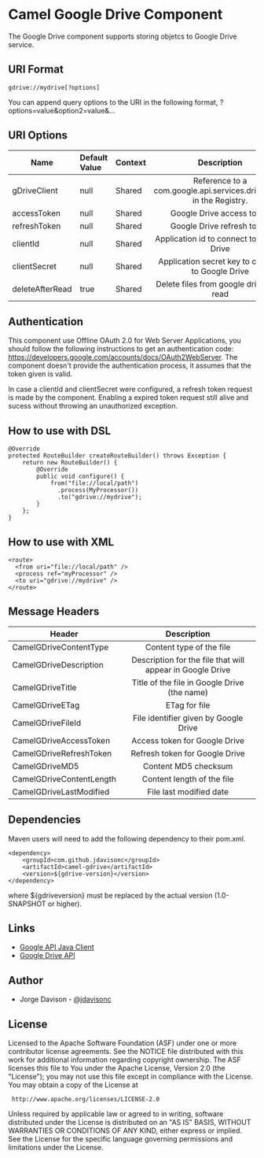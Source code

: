 Camel Google Drive Component
============

The Google Drive component supports storing objetcs to Google Drive service.
    
## URI Format

    gdrive://mydrive[?options]

You can append query options to the URI in the following format, ?options=value&option2=value&...

## URI Options

| Name            | Default Value | Context | Description                                                         |
| ----------------|:------------- |:--------|:-------------------------------------------------------------------:|
| gDriveClient    | null          | Shared  | Reference to a com.google.api.services.drive.Drive in the Registry. |
| accessToken     | null          | Shared  | Google Drive access token                                           |
| refreshToken    | null          | Shared  | Google Drive refresh token                                          |
| clientId        | null          | Shared  | Application id to connect to Google Drive                           |
| clientSecret    | null          | Shared  | Application secret key to connect to Google Drive                   |
| deleteAfterRead | true          | Shared  | Delete files from google drive after read                           |

## Authentication

This component use Offline OAuth 2.0 for Web Server Applications, you should follow the following instructions to get an authentication code: https://developers.google.com/accounts/docs/OAuth2WebServer.
The component doesn't provide the authentication process, it assumes that the token given is valid.

In case a clientId and clientSecret were configured, a refresh token request is made by the component. Enabling a expired token request still alive and sucess without throwing an unauthorized exception.

## How to use with DSL

    @Override
    protected RouteBuilder createRouteBuilder() throws Exception {
        return new RouteBuilder() {
            @Override
			public void configure() {
                from("file://local/path")
                  .process(MyProcessor())
                  .to("gdrive://mydrive");
            }
        };
    }

## How to use with XML

    <route>
      <from uri="file://local/path" />
      <process ref="myProcessor" />
      <to uri="gdrive://mydrive" />
    </route>


## Message Headers

| Header                    | Description                                               |
| ------------------------- |:---------------------------------------------------------:|
| CamelGDriveContentType    | Content type of the file                                  |
| CamelGDriveDescription    | Description for the file that will appear in Google Drive |
| CamelGDriveTitle          | Title of the file in Google Drive (the name)              |
| CamelGDriveETag           | ETag for file                                             |
| CamelGDriveFileId         | File identifier given by Google Drive                     |
| CamelGDriveAccessToken    | Access token for Google Drive                             |
| CamelGDriveRefreshToken   | Refresh token for Google Drive                            |
| CamelGDriveMD5            | Content MD5 checksum                                      |
| CamelGDriveContentLength  | Content length of the file                                |
| CamelGDriveLastModified   | File last modified date                                   |

## Dependencies

Maven users will need to add the following dependency to their pom.xml.

    <dependency>
        <groupId>com.github.jdavisonc</groupId>
        <artifactId>camel-gdrive</artifactId>
        <version>${gdrive-version}</version>
    </dependency>

where ${gdriveversion} must be replaced by the actual version (1.0-SNAPSHOT or higher).

## Links

* [Google API Java Client](https://code.google.com/p/google-api-java-client/wiki)
* [Google Drive API](https://developers.google.com/drive)

## Author

* Jorge Davison - [@jdavisonc](http://twitter.com/jdavisonc)

## License

Licensed to the Apache Software Foundation (ASF) under one or more
contributor license agreements.  See the NOTICE file distributed with
this work for additional information regarding copyright ownership.
The ASF licenses this file to You under the Apache License, Version 2.0
(the "License"); you may not use this file except in compliance with
the License.  You may obtain a copy of the License at

     http://www.apache.org/licenses/LICENSE-2.0

Unless required by applicable law or agreed to in writing, software
distributed under the License is distributed on an "AS IS" BASIS,
WITHOUT WARRANTIES OR CONDITIONS OF ANY KIND, either express or implied.
See the License for the specific language governing permissions and
limitations under the License.
